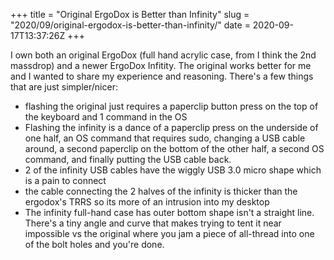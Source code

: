 +++
title = "Original ErgoDox is Better than Infinity"
slug = "2020/09/original-ergodox-is-better-than-infinity/"
date = 2020-09-17T13:37:26Z
+++

I own both an original ErgoDox (full hand acrylic case, from I think the 2nd massdrop) and a newer ErgoDox Infitity. The original works better for me and I wanted to share my experience and reasoning. There's a few things that are just simpler/nicer:

- flashing the original just requires a paperclip button press on the top of the keyboard and 1 command in the OS
- Flashing the infinity is a dance of a paperclip press on the underside of one half, an OS command that requires sudo, changing a USB cable around, a second paperclip on the bottom of the other half, a second OS command, and finally putting the USB cable back.
- 2 of the infinity USB cables have the wiggly USB 3.0 micro shape which is a pain to connect
- the cable connecting the 2 halves of the infinity is thicker than the ergodox's TRRS so its more of an intrusion into my desktop
- The infinity full-hand case has outer bottom shape isn't a straight line. There's a tiny angle and curve that makes trying to tent it near impossible vs the original where you jam a piece of all-thread into one of the bolt holes and you're done.
